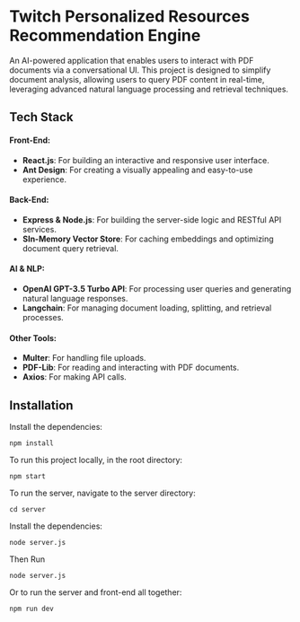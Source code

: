 # Twitch Personalized Resources Recommendation Engine

An AI-powered application that enables users to interact with PDF documents via a conversational UI. This project is designed to simplify document analysis, allowing users to query PDF content in real-time, leveraging advanced natural language processing and retrieval techniques.


## Tech Stack

#### Front-End:
- **React.js**: For building an interactive and responsive user interface.
- **Ant Design**: For creating a visually appealing and easy-to-use experience.

#### Back-End:
- **Express & Node.js**: For building the server-side logic and RESTful API services.
- **SIn-Memory Vector Store**: For caching embeddings and optimizing document query retrieval.

#### AI & NLP:
- **OpenAI GPT-3.5 Turbo API**:  For processing user queries and generating natural language responses.
- **Langchain**: For managing document loading, splitting, and retrieval processes.

#### Other Tools:
- **Multer**: For handling file uploads.
- **PDF-Lib**: For reading and interacting with PDF documents.
- **Axios**: For making API calls.



## Installation

Install the dependencies:
```
npm install
```
To run this project locally, in the root directory:
```
npm start
```
To run the server, navigate to the server directory:
```
cd server
```
Install the dependencies:
```
node server.js
```
Then Run
```
node server.js
```
Or to run the server and front-end all together:
```
npm run dev
```



